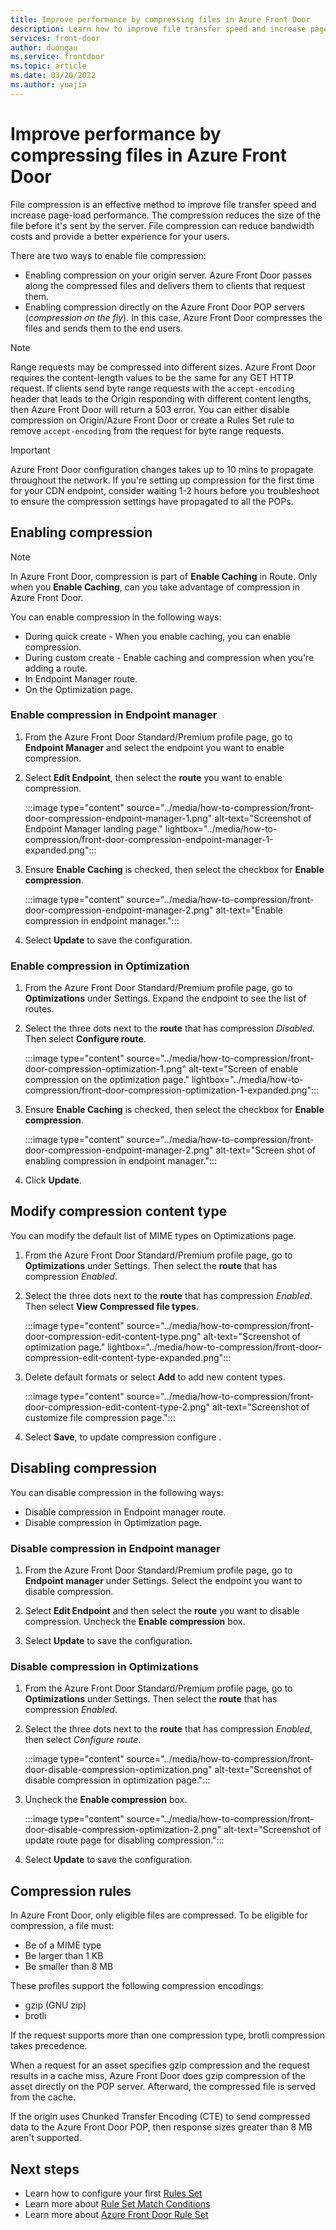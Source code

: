 ```yaml
---
title: Improve performance by compressing files in Azure Front Door
description: Learn how to improve file transfer speed and increase page-load performance by compressing your files in Azure Front Door.
services: front-door
author: duongau
ms.service: frontdoor
ms.topic: article
ms.date: 03/20/2022
ms.author: yuajia
---
```


# Improve performance by compressing files in Azure Front Door

File compression is an effective method to improve file transfer speed and increase page-load performance. The compression reduces the size of the file before it's sent by the server. File compression can reduce bandwidth costs and provide a better experience for your users.

There are two ways to enable file compression:

- Enabling compression on your origin server. Azure Front Door passes along the compressed files and delivers them to clients that request them.
- Enabling compression directly on the Azure Front Door POP servers (*compression on the fly*). In this case, Azure Front Door compresses the files and sends them to the end users.

> [!NOTE]
> Range requests may be compressed into different sizes. Azure Front Door requires the content-length values to be the same for any GET HTTP request. If clients send byte range requests with the `accept-encoding` header that leads to the Origin responding with different content lengths, then Azure Front Door will return a 503 error. You can either disable compression on Origin/Azure Front Door or create a Rules Set rule to remove `accept-encoding` from the request for byte range requests.

> [!IMPORTANT]
> Azure Front Door configuration changes takes up to 10 mins to propagate throughout the network. If you're setting up compression for the first time for your CDN endpoint, consider waiting 1-2 hours before you troubleshoot to ensure the compression settings have propagated to all the POPs.

## Enabling compression

> [!Note]
> In Azure Front Door, compression is part of **Enable Caching** in Route. Only when you **Enable Caching**, can you take advantage of compression in Azure Front Door.

You can enable compression in the following ways:
* During quick create - When you enable caching, you can enable compression.
* During custom create - Enable caching and compression when you're adding a route. 
* In Endpoint Manager route.
* On the Optimization page.

### Enable compression in Endpoint manager

1. From the Azure Front Door Standard/Premium profile page, go to **Endpoint Manager** and select the endpoint you want to enable compression.

1. Select **Edit Endpoint**, then select the **route** you want to enable compression. 

   :::image type="content" source="../media/how-to-compression/front-door-compression-endpoint-manager-1.png" alt-text="Screenshot of Endpoint Manager landing page." lightbox="../media/how-to-compression/front-door-compression-endpoint-manager-1-expanded.png":::   

1. Ensure **Enable Caching** is checked, then select the checkbox for **Enable compression**.

   :::image type="content" source="../media/how-to-compression/front-door-compression-endpoint-manager-2.png" alt-text="Enable compression in endpoint manager.":::   

1. Select **Update** to save the configuration.

### Enable compression in Optimization

1. From the Azure Front Door Standard/Premium profile page, go to **Optimizations** under Settings. Expand the endpoint to see the list of routes. 

1. Select the three dots next to the **route** that has compression *Disabled*. Then select **Configure route**.

   :::image type="content" source="../media/how-to-compression/front-door-compression-optimization-1.png" alt-text="Screen of enable compression on the optimization page." lightbox="../media/how-to-compression/front-door-compression-optimization-1-expanded.png"::: 

1. Ensure **Enable Caching** is checked, then select the checkbox for **Enable compression**.

     :::image type="content" source="../media/how-to-compression/front-door-compression-endpoint-manager-2.png" alt-text="Screen shot of enabling compression in endpoint manager."::: 

1. Click **Update**.

## Modify compression content type

You can modify the default list of MIME types on Optimizations page.

1. From the Azure Front Door Standard/Premium profile page, go to **Optimizations** under Settings. Then select the **route** that has compression *Enabled*.

1. Select the three dots next to the **route** that has compression *Enabled*. Then select **View Compressed file types**.

   :::image type="content" source="../media/how-to-compression/front-door-compression-edit-content-type.png" alt-text="Screenshot of optimization page." lightbox="../media/how-to-compression/front-door-compression-edit-content-type-expanded.png"::: 

1. Delete default formats or select **Add** to add new content types.

   :::image type="content" source="../media/how-to-compression/front-door-compression-edit-content-type-2.png" alt-text="Screenshot of customize file compression page."::: 

1. Select **Save**, to update compression configure .

## Disabling compression

You can disable compression in the following ways:
* Disable compression in Endpoint manager route.
* Disable compression in Optimization page.

### Disable compression in Endpoint manager

1. From the Azure Front Door Standard/Premium profile page, go to **Endpoint manager** under Settings. Select the endpoint you want to disable compression.

1. Select **Edit Endpoint** and then select the **route** you want to disable compression. Uncheck the **Enable compression** box.

1. Select **Update** to save the configuration.

### Disable compression in Optimizations

1. From the Azure Front Door Standard/Premium profile page, go to **Optimizations** under Settings. Then select the **route** that has compression *Enabled*.

1. Select the three dots next to the **route** that has compression *Enabled*, then select *Configure route*.

    :::image type="content" source="../media/how-to-compression/front-door-disable-compression-optimization.png" alt-text="Screenshot of disable compression in optimization page."::: 

1. Uncheck the **Enable compression** box.

    :::image type="content" source="../media/how-to-compression/front-door-disable-compression-optimization-2.png" alt-text="Screenshot of update route page for disabling compression."::: 

1. Select **Update** to save the configuration.

## Compression rules

In Azure Front Door, only eligible files are compressed. To be eligible for compression, a file must:
* Be of a MIME type 
* Be larger than 1 KB
* Be smaller than 8 MB

These profiles support the following compression encodings:
* gzip (GNU zip)
* brotli 

If the request supports more than one compression type, brotli compression takes precedence.

When a request for an asset specifies gzip compression and the request results in a cache miss, Azure Front Door does gzip compression of the asset directly on the POP server. Afterward, the compressed file is served  from the cache.

If the origin uses Chunked Transfer Encoding (CTE) to send compressed data to the Azure Front Door POP, then response sizes greater than 8 MB aren't supported. 

## Next steps

- Learn how to configure your first [Rules Set](how-to-configure-rule-set.md)
- Learn more about [Rule Set Match Conditions](concept-rule-set-match-conditions.md)
- Learn more about [Azure Front Door Rule Set](../front-door-rules-engine.md)
